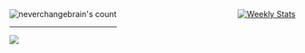 <div style="display: flex; align-items: flex-start; justify-content: space-between;">
    <div style="text-align: left;">
        <img aling="center" src="https://count.getloli.com/@neverchangebrain" alt="neverchangebrain's count" />
				<hr style="border: 1 solid #808080;">
				<img src="https://spotify-recently-played-readme.vercel.app/api?user=31uofivklhppoywxcslhtszmznbm&count=10">
    </div>
    <div style="text-align: right;">
        <a href="https://wakatime.com/@neverchangebrain" target="_blank">
            <img alt="Weekly Stats" src="https://github-readme-stats.vercel.app/api/wakatime?username=neverchangebrain&border_radius=5px&theme=dark&bg_color=1f1f1f&border_color=1f1f1f&icon_color=58a6ff&show_icons=true&disable_animations=true&custom_title=Weekly%20Stats">
        </a>
    </div>
</div>
